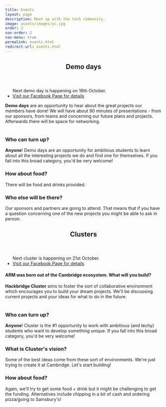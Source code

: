 ```yaml
---
title: Events
layout: page
description: Meet up with the tech community.
image: assets/images/yc.jpg
order: 2
nav-order: 2
nav-menu: true
permalink: events.html
redirect-url: events.html
---
```


<!-- Main -->
<div id="main" class="alt">

<!-- One -->
<section id="one">
	<div class="inner">
		<header class="major">
			<h1>Demo days</h1>
		</header>
        <ul class="actions">
            Next demo day is happening on 16th October.
            <li><a href="https://www.facebook.com/hackbridgeio/"  target="_blank" class="button">Visit our Facebook Page
            for details</a></li>
        </ul>
        <!-- <span class="image fit"><img src="assets/images/code.jpg" alt="" /></span> -->
        <p><b>Demo days</b> are an opportunity to hear about the great projects our members have done! We will have
        about 90 minutes of presentations - from our sponsors, from teams and concerning our future plans and projects.
        Afterwards there will be space for networking.
        </p>
        <div style="margin: 40px"></div>
        <div class="row">
            <div class="4u 12u$(medium)">
                <h3>Who can turn up?</h3>
                <p><b>Anyone</b>! Demo days are an opportunity for ambitious students to learn about all the interesting
                projects we do and find one for themselves. If you fall into this broad category, you'd be very
                welcome!</p>
            </div>
            <div class="4u 12u$(medium)">
                <h3>How about food?</h3>
                <p>There will be food and drinks provided.</p>
            </div>
            <div class="4u 12u$(medium)">
                <h3>Who else will be there?</h3>
                <p>Our sponsors and partners are going to attend. That means that if you have a question concerning
                one of the new projects you might be able to ask in person.</p>
            </div>
        </div>
    </div>
	<div class="inner">
		<header class="major">
			<h1>Clusters</h1>
		</header>
        <ul class="actions">
            Next cluster is happening on 21st October.
            <li><a href="https://www.facebook.com/hackbridgeio/"  target="_blank" class="button">Visit our Facebook Page
            for details</a></li>
        </ul>
        <h4>ARM was born out of the Cambridge ecosystem. What will you build?</h4>
        <p><b>Hackbridge Cluster</b> aims to foster the sort of collaborative environment which encourages you to build
        your dream projects. We'll be discussing current projects and your ideas for what to do in the future.</p>
        <div style="margin: 40px"></div>
        <div class="row">
            <div class="4u 12u$(medium)">
                <h3>Who can turn up?</h3>
                <p><b>Anyone</b>! Cluster is the #1 opportunity to work with ambitious (and techy) students who want
                to develop something unique. If you fall into this broad category, you'd be very welcome!</p>
            </div>
            <div class="4u 12u$(medium)">
                <h3>What is Cluster's vision?</h3>
                <p>Some of the best ideas come from these sort of environments. We're just trying to create it
                at Cambridge. Let's start building!</p>
            </div>
            <div class="4u 12u$(medium)">
                <h3>How about food?</h3>
                <p>Again, we'll try to get some food + drink but it might be challenging to get the funding.
                Alternatives include chipping in a bit of cash and ordering pizza/going to Sainsbury's!</p>
            </div>
        </div>
    </div>
</section>
